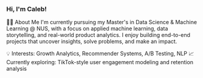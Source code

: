 ### Hi, I'm Caleb!


👨‍💻 About Me
I'm currently pursuing my Master's in Data Science & Machine Learning @ NUS, with a focus on applied machine learning, data storytelling, and real-world product analytics. I enjoy building end-to-end projects that uncover insights, solve problems, and make an impact.

💡 Interests: Growth Analytics, Recommender Systems, A/B Testing, NLP
📈 Currently exploring: TikTok-style user engagement modeling and retention analysis


